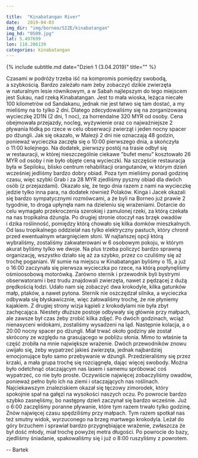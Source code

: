 ```yaml
---

title:  "Kinabatangan River"
date:   2019-04-03
img_dir: "img/borneo/SIZE/kinabatangan"
img_hd: "0509.jpg"
lat: 5.497699
lon: 118.206139
categories: kinabatangan
---
```


{% include subtitle.md date="Dzień 1 (3.04.2019)" title="" %}

Czasami w&nbsp;podróży trzeba iść na kompromis pomiędzy swobodą, a&nbsp;szybkością.
Bardzo zależało nam żeby zobaczyć dzikie zwierzęta w&nbsp;naturalnym lesie równikowym, a&nbsp;w Sabah najlepszym do tego miejscem jest Sukau, nad rzeką Kinabatangan.
Jest to mała wioska, leżąca niecałe 100 kilometrów od Sandakanu, jednak nie jest łatwo się tam dostać, a&nbsp;my mieliśmy na to tylko 2 dni.
Dlatego zdecydowaliśmy się na zorganizowaną wycieczkę 2D1N (2 dni, 1 noc), za horrendalne 320 MYR od osoby.
Cena obejmowała przejazdy, nocleg, wyżywienie oraz co najważniejsze 2 pływania łódką po rzece w&nbsp;celu obserwacji zwierząt i&nbsp;jeden nocny spacer po dżungli.
Jak się okazało, w&nbsp;Malezji 2 dni nie oznaczają 48 godzin, ponieważ wycieczka zaczęła się o&nbsp;10:00 pierwszego dnia, a
skończyła o&nbsp;11:00 kolejnego.
Na dodatek, pierwszy postój na trasie odbył się w&nbsp;restauracji, w&nbsp;której nieszczególnie ciekawe "bufet menu" kosztowało 26 MYR od osoby i&nbsp;nie było objęte ceną wycieczki.
Na szczęście restauracja była w&nbsp;Sepiloku, blisko centrum rehabilitacji orangutanów, w&nbsp;którym dzień wcześniej jedliśmy
bardzo dobry obiad.
Poza tym mieliśmy ponad godzinę czasu, więc szybki Grab i&nbsp;za 28 MYR zjedliśmy pyszny obiad dla dwóch osób (z przejazdami).
Okazało się, że tego dnia razem z&nbsp;nami na wycieczkę jedzie tylko inna para, na dodatek również Polaków.
Kinga i&nbsp;Jacek okazali się bardzo sympatycznymi rozmówcami, a&nbsp;że byli na Borneo już prawie 2 tygodnie, to droga upłynęła
nam na dzieleniu się wrażeniami.
Dotarcie do celu wymagało przekroczenia szerokiej i&nbsp;zamulonej rzeki, za którą czekała na nas tropikalna dżungla.
Po drugiej stronie otoczył nas brzęk owadów i&nbsp;dzika roślinność, pomiędzy którą chowało się kilka domków mieszkalnych.
Od lasu tropikalnego oddzielał nas tylko elektryczny pastuch, który chronił przed ewentualnym wtargnięciem słoni.
W najtańszej opcji którą wybraliśmy, zostaliśmy zakwaterowani w&nbsp;6 osobowym pokoju, w&nbsp;którym akurat byliśmy tylko we
dwoje.
Na plus trzeba policzyć bardzo sprawną organizację, wszystko działo się aż za szybko, przez co czuliśmy się aż trochę poganiani.
W sumie na miejscu w&nbsp;Kinabatangan byliśmy o&nbsp;15, a&nbsp;już o&nbsp;16:00 zaczynała się pierwsza wycieczka po rzece, na którą popłynęliśmy ośmioosobową motorówką.
Zarówno sternik i&nbsp;przewodnik byli bystrymi obserwatorami i&nbsp;bez trudu znajdowali zwierzęta, nawet z&nbsp;pędzącej z&nbsp;dużą
prędkością łodzi.
Udało nam się zobaczyć dwa krokodyle, kilka gatunków małp, ptaków, a&nbsp;nawet pytona.
Sternik nie oszczędzał silnika, a&nbsp;wycieczka odbywała się błyskawicznie, więc żałowaliśmy trochę, że nie płyniemy kajakiem.
Z drugiej strony wizja kąpieli z&nbsp;krokodylami nie była zbyt zachęcająca.
Niestety dłuższe postoje odbywały się głównie przy małpach, ale zawsze był czas żeby zrobić kilka zdjęć.
Po dwóch godzinach, wciąż nienasyceni widokami, zostaliśmy wysadzeni na ląd.
Następnie kolacja, a&nbsp;o 20:00 nocny spacer po dżungli.
Miał trwać około godziny ale został skrócony ze względu na grasującego w&nbsp;pobliżu słonia.
Mimo to właśnie ta część zrobiła na mnie największe wrażenie.
Dwóch przewodników znowu uwijało się, żeby wypatrzeć jakieś zwierzęta, jednak najbardziej emocjonujące było samo przebywanie w&nbsp;dżungli.
Przedzieraliśmy się przez krzaki, a&nbsp;mała grupa trochę się rozciągnęła, dając więcej swobody.
Można było odetchnąć otaczającym nas lasem i&nbsp;samemu spróbować coś wypatrzeć, co nie było proste.
Oczywiście najwięcej zobaczyliśmy owadów, ponieważ pełno było ich na ziemi i&nbsp;otaczających nas roślinach.
Najciekawszym znaleziskiem okazał się tęczowy zimorodek, który spokojnie spał na gałęzi na wysokości naszych oczu.
Po powrocie bardzo szybko zasnęliśmy, bo następny dzień zaczynał się bardzo wcześnie.
Już o&nbsp;6:00 zaczęliśmy poranne pływanie, które tym razem trwało tylko godzinę.
Znów najwięcej czasu spędziliśmy przy małpach.
Tym razem spotkał nas też smutny widok, wyrzuconego na brzeg martwego krokodyla.
Leżał do góry brzuchem i&nbsp;sprawiał bardzo przygnębiające wrażenie, zwłaszcza że był dość młody, miał trochę powyżej metra
długości.
Po powrocie do bazy, zjedliśmy śniadanie, spakowaliśmy się i&nbsp;już o&nbsp;8:00 ruszyliśmy z&nbsp;powrotem.

-- Bartek
